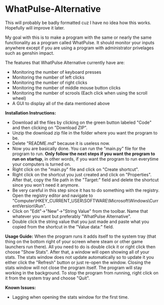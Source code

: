 # WhatPulse-Alternative

This will probably be badly formatted cuz I have no idea how this works. Hopefully will improve it later.

My goal with this is to make a program with the same or nearly the same functionality as a program called WhatPulse. It should monitor your inputs anywhere except if you are using a program with administrator privelages such as genshin impact.

The features that WhatPulse Alternative currently have are:
* Monitoring the number of keyboard presses
* Monitoring the number of left clicks
* Monitoring the number of right clicks
* Monitoring the number of middle mouse button clicks
* Monitoring the number of scrools (Each click when using the scroll wheel)
* A GUI to display all of the data mentioned above

**Installation Instructions:**
- Download all the files by clicking on the green button labeled "Code" and then clicking on "Download ZIP".
- Unzip the download zip file in the folder where you want the program to be.
- Delete "README.md" because it is useless now.
- Now you are basically done. You can run the "main.py" file for the program to run. **Only follow the next steps if you want the program to run on startup**, in other words, if you want the program to run everytime your computers is turned on.
- Right click on the "main.py" file and click on "Create shortcut".
- Right click on the shortcut you just created and click on "Properties". After that, copy the file path in the "Target:" field and delete the shortcut since you won't need it anymore.
- Be very careful in this step since it has to do something with the registry. Open the registry editor and navigate to "Computer\HKEY_CURRENT_USER\SOFTWARE\Microsoft\Windows\CurrentVersion\Run".
- Click on "Edit"->"New"->"String Value" from the toolbar. Name that whatever you want but preferably "WhatPulse Alternative".
- Double click the string value that you just made and paste what you copied from the shortcut in the "Value data:" field.

**Usage Guide:**
When the program runs it adds itself to the system tray (that thing on the bottom right of your screen where steam or other game launchers run there). All you need to do is double click it or right click then choose "Show Stats". After that, a window will open showing all of your stats. The stats window does not update automatically so to update it you either click the "Refresh" button or just re-open the window. Closing the stats window will not close the program itself. The program will stay working in the background. To stop the program from running, right click on it from the system tray and choose "Quit".

**Known Issues:**
- Lagging when opening the stats window for the first time.
